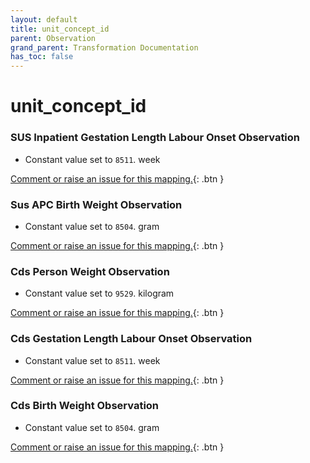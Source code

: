 ```yaml
---
layout: default
title: unit_concept_id
parent: Observation
grand_parent: Transformation Documentation
has_toc: false
---
```

# unit_concept_id
### SUS Inpatient Gestation Length Labour Onset Observation
* Constant value set to `8511`. week

[Comment or raise an issue for this mapping.](https://github.com/answerdigital/oxford-omop-data-mapper/issues/new?title=OMOP%20Observation%20table%20unit_concept_id%20field%20SUS%20Inpatient%20Gestation%20Length%20Labour%20Onset%20Observation%20mapping){: .btn }
### Sus APC Birth Weight Observation
* Constant value set to `8504`. gram

[Comment or raise an issue for this mapping.](https://github.com/answerdigital/oxford-omop-data-mapper/issues/new?title=OMOP%20Observation%20table%20unit_concept_id%20field%20Sus%20APC%20Birth%20Weight%20Observation%20mapping){: .btn }
### Cds Person Weight Observation
* Constant value set to `9529`. kilogram

[Comment or raise an issue for this mapping.](https://github.com/answerdigital/oxford-omop-data-mapper/issues/new?title=OMOP%20Observation%20table%20unit_concept_id%20field%20Cds%20Person%20Weight%20Observation%20mapping){: .btn }
### Cds Gestation Length Labour Onset Observation
* Constant value set to `8511`. week

[Comment or raise an issue for this mapping.](https://github.com/answerdigital/oxford-omop-data-mapper/issues/new?title=OMOP%20Observation%20table%20unit_concept_id%20field%20Cds%20Gestation%20Length%20Labour%20Onset%20Observation%20mapping){: .btn }
### Cds Birth Weight Observation
* Constant value set to `8504`. gram

[Comment or raise an issue for this mapping.](https://github.com/answerdigital/oxford-omop-data-mapper/issues/new?title=OMOP%20Observation%20table%20unit_concept_id%20field%20Cds%20Birth%20Weight%20Observation%20mapping){: .btn }
